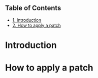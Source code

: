 <div id="table-of-contents">
<h2>Table of Contents</h2>
<div id="text-table-of-contents">
<ul>
<li><a href="#sec-1">1. Introduction</a></li>
<li><a href="#sec-2">2. How to apply a patch</a></li>
</ul>
</div>
</div>

# Introduction

# How to apply a patch

